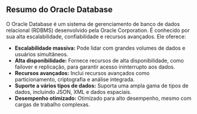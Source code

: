 ## Resumo do Oracle Database

O Oracle Database é um sistema de gerenciamento de banco de dados relacional (RDBMS) desenvolvido pela Oracle Corporation. É conhecido por sua alta escalabilidade, confiabilidade e recursos avançados. Ele oferece:

* **Escalabilidade massiva:** Pode lidar com grandes volumes de dados e usuários simultâneos.
* **Alta disponibilidade:** Fornece recursos de alta disponibilidade, como failover e replicação, para garantir acesso ininterrupto aos dados.
* **Recursos avançados:** Inclui recursos avançados como particionamento, criptografia e análise integrada.
* **Suporte a vários tipos de dados:** Suporta uma ampla gama de tipos de dados, incluindo JSON, XML e dados espaciais.
* **Desempenho otimizado:** Otimizado para alto desempenho, mesmo com cargas de trabalho complexas.